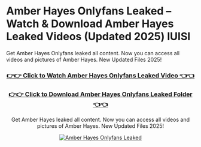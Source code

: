 # Amber Hayes Onlyfans Leaked – Watch & Download Amber Hayes Leaked Videos (Updated 2025) lUISI

Get Amber Hayes Onlyfans leaked all content. Now you can access all videos and pictures of Amber Hayes. New Updated Files 2025!  
<div align="center">
  
### [👉👉 Click to Watch Amber Hayes Onlyfans Leaked Video 👈👈](https://links2leaks.com?utm_source=amberhayes&utm_medium=gitshort)  
### [👉👉 Click to Download Amber Hayes Onlyfans Leaked Folder 👈👈](https://links2leaks.com?utm_source=amberhayes&utm_medium=gitshort)  

Get Amber Hayes leaked all content. Now you can access all videos and pictures of Amber Hayes. New Updated Files 2025!  

[![Amber Hayes Onlyfans Leaked](https://i.ibb.co/93hzkbrt/l2l.gif)](https://links2leaks.com?utm_source=amberhayes&utm_medium=gitshort)  

</div>
